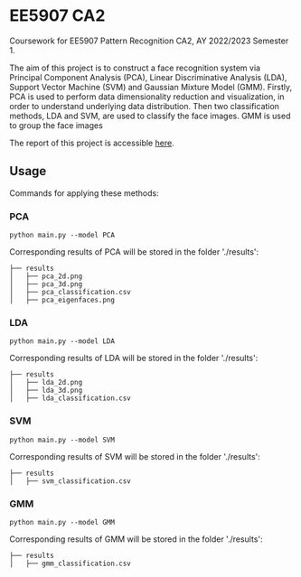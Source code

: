 # EE5907 CA2

Coursework for EE5907 Pattern Recognition CA2, AY 2022/2023 Semester 1.

The aim of this project is to construct a face recognition system via Principal Component Analysis (PCA), Linear Discriminative Analysis (LDA), Support Vector Machine (SVM) and Gaussian Mixture Model (GMM). Firstly, PCA is used to perform data dimensionality reduction and visualization, in order to understand underlying data distribution. Then two classification methods, LDA and SVM, are used to classify the face images. GMM is used to group the face images

The report of this project is accessible [here]().

## Usage

Commands for applying these methods:

### PCA

`python main.py --model PCA`

Corresponding results of PCA will be stored in the folder './results':

```
├── results
│   ├── pca_2d.png
│   ├── pca_3d.png
│   ├── pca_classification.csv
│   ├── pca_eigenfaces.png
```

### LDA

`python main.py --model LDA`

Corresponding results of LDA will be stored in the folder './results':
```
├── results
│   ├── lda_2d.png
│   ├── lda_3d.png
│   ├── lda_classification.csv
```
### SVM

`python main.py --model SVM`

Corresponding results of SVM will be stored in the folder './results':

```
├── results
│   ├── svm_classification.csv
```
### GMM

`python main.py --model GMM`

Corresponding results of GMM will be stored in the folder './results':

```
├── results
│   ├── gmm_classification.csv
```